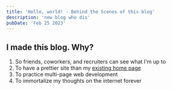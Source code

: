 ```yaml
---
title: 'Hello, world! - Behind the Scenes of this blog'
description: 'new blog who dis'
pubDate: 'Feb 25 2023'
---
```


## I made this blog. Why?

1. So friends, coworkers, and recruiters can see what I'm up to
1. To have a prettier site than my [existing home page](https://kyouko.me/)
1. To practice multi-page web development
1. To immortalize my thoughts on the internet forever
